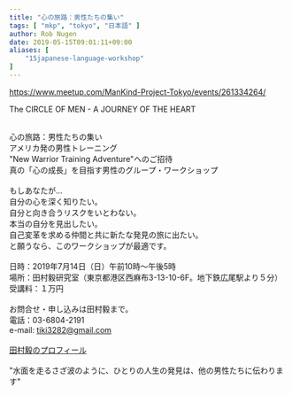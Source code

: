 ```yaml
---
title: "心の旅路：男性たちの集い"
tags: [ "mkp", "tokyo", "日本語" ]
author: Rob Nugen
date: 2019-05-15T09:01:11+09:00
aliases: [
	"15japanese-language-workshop"
]
---
```


https://www.meetup.com/ManKind-Project-Tokyo/events/261334264/

The CIRCLE OF MEN - A JOURNEY OF THE HEART

<br>心の旅路：男性たちの集い
<br>アメリカ発の男性トレーニング
<br>"New Warrior Training Adventure"へのご招待
<br>真の「心の成長」を目指す男性のグループ・ワークショップ
<br>
<br>もしあなたが...
<br>自分の心を深く知りたい。
<br>自分と向き合うリスクをいとわない。
<br>本当の自分を見出したい。
<br>自己変革を求める仲間と共に新たな発見の旅に出たい。
<br>と願うなら、このワークショップが最適です。
<br>
<br>日時：2019年7月14日（日）午前10時〜午後5時
<br>場所：田村毅研究室（東京都港区西麻布3-13-10-6F。地下鉄広尾駅より５分）
<br>受講料：１万円
<br>
<br>お問合せ・申し込みは田村毅まで。
<br>電話：03-6804-2191
<br>e-mail: tiki3282@gmail.com
<br>
<br>[田村毅のプロフィール](https://docs.google.com/document/d/1fVvqTZk5mf4ZxSHR6n_6wdGoMCRsImoMUYj3PC4-kQM/edit)
<br>
<br>"水面を走るさざ波のように、ひとりの人生の発見は、他の男性たちに伝わります"